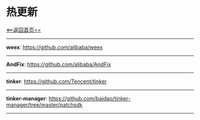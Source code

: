 # 热更新


[<==返回首页==](https://github.com/fengyongge/AndroidOpenCollect)

---

**weex**:  https://github.com/alibaba/weex

---

**AndFix**:  https://github.com/alibaba/AndFix

---

**tinker**:  https://github.com/Tencent/tinker

---

**tinker-manager**: https://github.com/baidao/tinker-manager/tree/master/patchsdk


---



